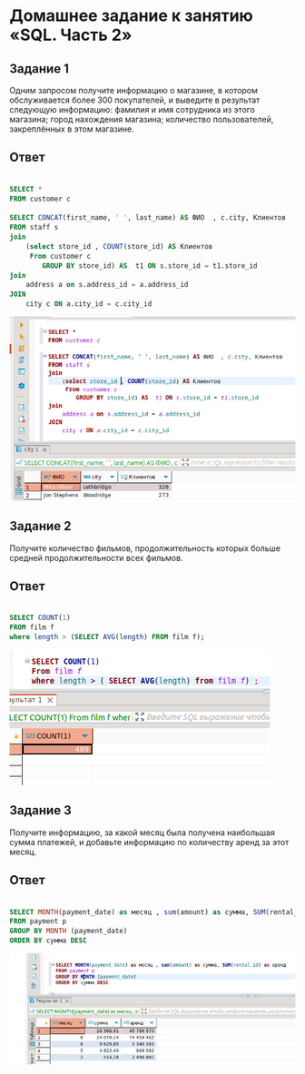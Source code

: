 # Домашнее задание к занятию «SQL. Часть 2»

## Задание 1
Одним запросом получите информацию о магазине, в котором обслуживается более 300 покупателей, и выведите в результат следующую информацию:
фамилия и имя сотрудника из этого магазина;
город нахождения магазина;
количество пользователей, закреплённых в этом магазине.

## Ответ
```SQL

SELECT *
FROM customer c  

SELECT CONCAT(first_name, ' ', last_name) AS ФИО  , c.city, Клиентов 
FROM staff s 
join 
	(select store_id , COUNT(store_id) AS Клиентов
	 From customer c  
		GROUP BY store_id) AS  t1 ON s.store_id = t1.store_id
join
	address a on s.address_id = a.address_id 
JOIN 
	city c ON a.city_id = c.city_id

```

![скрин](https://github.com/MalovAleksey/DZ/blob/main/MySQL/2024-01-24_12-41-38.png)

## Задание 2
Получите количество фильмов, продолжительность которых больше средней продолжительности всех фильмов.


## Ответ

```SQL

SELECT COUNT(1)
FROM film f
where length > (SELECT AVG(length) FROM film f);

```

![скрин](https://github.com/MalovAleksey/DZ/blob/main/MySQL/2024-01-27_17-33-47.png)

## Задание 3
Получите информацию, за какой месяц была получена наибольшая сумма платежей, и добавьте информацию по количеству аренд за этот месяц.

## Ответ

```SQL

SELECT MONTH(payment_date) as месяц , sum(amount) as сумма, SUM(rental_id) as аренд 
FROM payment p 
GROUP BY MONTH (payment_date)
ORDER BY сумма DESC

```

![скрин](https://github.com/MalovAleksey/DZ/blob/main/MySQL/2024-01-27_18-23-31.png)
